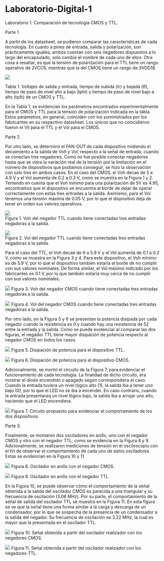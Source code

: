 # Laboratorio-Digital-1

Laboratorio 1. Comparación de tecnología CMOS y TTL.

Parte 1

A partir de los datasheet, se pudieron comparar las características de cada tecnología. En cuanto a pines de entrada, salida y polarización, son prácticamente iguales, ambos cuentan con seis negadores dispuestos a lo largo del encapsulado, solo cambia el nombre de cada uno de ellos. Otra cosa a resaltar, es que la tensión de polarización para el TTL tiene un rango operativo de 2VCC6, mientras que la del CMOS tiene un rango de 3VDD18.

![](Screenshot_1.png)


Tabla 1. Voltajes de salida y entrada, tiempo de subida (tr) y bajada (tf),  tiempo de paso de nivel alto a bajo (tphl) y tiempo de paso de nivel bajo a alto (tplh) de un CMOS y TTL.

En la Tabla 1, se evidencian los parámetros encontrados experimentalmente para el CMOS y TTL para la tensión de polarización indicada en la tabla. Estos parámetros, en general, coinciden con los suministrados por los fabricantes en su respectivo datasheet. Los únicos que no coincidieron fueron el Vil para el TTL y el Vol para el CMOS.

Parte 2. 

Por otro lado, se determinó el FAN-OUT de cada dispositivo midiendo el decaimiento a la salida de Voh y Vol, respecto a la señal de entrada, cuando se conectan tres negadores. Como no fue posible conectar negadores hasta que se viera la variación real de la tensión por la limitación en el número de dispositivos que podíamos conseguir, se hizo la observación con solo tres en ambos casos.
En el caso del CMOS, el Voh decae de 5 a 4.9 V y el Vol aumenta de 0.2 a 0.3 V, como se muestra en la Figura 1 y 2. Teniendo en cuenta que el Voh mínimo para una polarización de 5V es 4.95, encontramos que el dispositivo se encuentra al borde de dejar de operar correctamente con estas tres entradas a la salida. Asimismo, para el Vol tenemos una tensión máxima de 0.05 V, por lo que el dispositivo deja de tener en orden sus valores operativos.

![](figura_1.png)      
       Figura 1. Voh del negador TTL cuando tiene conectadas tres entradas negadoras a la salida.

![](figura_2.png)    
      Figura 2. Vol del negador TTL cuando tiene conectadas tres entradas negadoras a la salida.

Para el caso del TTL, el Voh decae de 6 a 5.9 V y el Vol aumenta de 0.1 a 0.2 V, como se muestra en la Figura 3 y 4. Para este dispositivo, el Voh mínimo es de 5.9 V, por lo que el dispositivo también estaría al borde de no cumplir con sus valores nominales. De forma similar, el Vol máximo indicado por los fabricantes es 0.1 V, por lo que también estaría muy cerca de no cumplir con sus valores nominales.

![](figura_3.png)
      Figura 3. Voh del negador CMOS cuando tiene conectadas tres entradas negadoras a la salida.

![](figura_4.png)
      Figura 4. Vol del negador CMOS cuando tiene conectadas tres entradas negadoras a la salida.

Por otro lado, en la Figura 5 y 6 se presentan la potencia disipada por cada negador cuando la resistencia es 0  y cuando hay una resistencia de 52  entre la entrada y la salida. Como se puede evidenciar al comparar las dos figuras, el negador TTL tiene mayor disipación de potencia respecto al negador CMOS en todos los casos.

![](figura_5.png)
      Figura 5.  Disipación de potencia para el dispositivo TTL.

![](figura_6.png)
      Figura 6. Disipación de potencia para el dispositivo CMOS.

Adicionalmente, se montó el circuito de la Figura 7, para evidenciar el funcionamiento de cada tecnología. La finalidad de dicho circuito, era mostrar el diodo encendido o apagado según correspondiera el caso. Cuando la entrada tuviera un nivel lógico alto (1), la salida iba a tener uno bajo (0), por lo que el LED no se iba a encender. En caso contrario, cuando la entrada presentaraq un nivel lógico bajo, la salida iba a arrojar uno alto, haciendo que el LED encendiera.

![](figura_7.png)
     Figura 7. Circuito propuesto para evidenciar el comportamiento de los dos dispositivos.

Parte 3.

Finalmente, se montaron dos osciladores en anillo, uno con el negador CMOS y otro con el negador TTL, como se evidencia en la Figura 8 y 9. Adicionalmente, se realizaron mediciones de tensión en el osciloscopio con el fin de observar el comportamiento de cada uno de estos osciladores. Estas se evidencian en la Figura 10 y 11.

![](figura_8.png)
     Figura 8. Oscilador en anillo con el negador CMOS.


![](figura_9.png)
     Figura 9. Oscilador en anillo con el negador TTL.

En la Figura 10, se puede observar cómo el comportamiento de la señal obtenida a la salida del oscilador CMOS es parecida a una triangular y su frecuencia de oscilación (3.08 MHz). Por su parte, el comportamiento de la señal de salida del oscilador TTL se muestra en la Figura 11. En esta figura se ve que la señal tiene una forma similar a la carga y descarga de un condensador, por lo que se sospecha de la presencia de un condensador a la salida del negador. Su frecuencia de oscilación es 3.22 MHz, la cual es mayor que la presentada en el oscilador TTL. 

![](figura_10.png)
     Figura 10. Señal obtenida a partir del oscilador realizador con los negadores CMOS.


![](figura_11.png)
     Figura 11. Señal obtenida a partir del oscilador realizador con los negadores TTL. 







